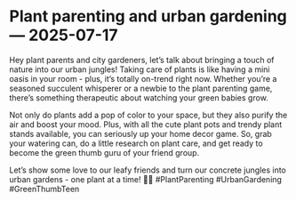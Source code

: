 # Plant parenting and urban gardening — 2025-07-17

Hey plant parents and city gardeners, let’s talk about bringing a touch of nature into our urban jungles! Taking care of plants is like having a mini oasis in your room - plus, it’s totally on-trend right now. Whether you’re a seasoned succulent whisperer or a newbie to the plant parenting game, there’s something therapeutic about watching your green babies grow.

Not only do plants add a pop of color to your space, but they also purify the air and boost your mood. Plus, with all the cute plant pots and trendy plant stands available, you can seriously up your home decor game. So, grab your watering can, do a little research on plant care, and get ready to become the green thumb guru of your friend group.

Let’s show some love to our leafy friends and turn our concrete jungles into urban gardens - one plant at a time! 🌿🌺 #PlantParenting #UrbanGardening #GreenThumbTeen